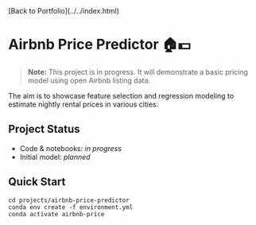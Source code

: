<link rel="stylesheet" href="../../assets/css/style.css">
[Back to Portfolio](../../index.html)


# Airbnb Price Predictor 🏠💵

> **Note:** This project is in progress. It will demonstrate a basic pricing model using open Airbnb listing data.

The aim is to showcase feature selection and regression modeling to estimate nightly rental prices in various cities.

## Project Status
- Code & notebooks: *in progress*
- Initial model: *planned*

## Quick Start
```
cd projects/airbnb-price-predictor
conda env create -f environment.yml
conda activate airbnb-price
```

